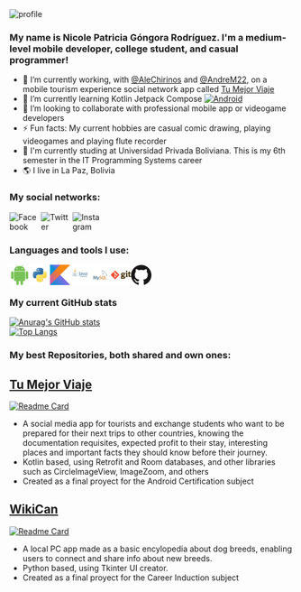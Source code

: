 
<img src="https://avatars.githubusercontent.com/u/60781642?v=4" width="200" alt="profile">



### My name is Nicole Patricia Góngora Rodríguez. I'm a medium-level mobile developer, college student, and casual programmer!

- 🔭 I’m currently working, with [@AleChirinos](https://github.com/AndreM22) and [@AndreM22](https://github.com/AndreM22), on a mobile tourism experience social network app called [Tu Mejor Viaje][githubRepoSafari]
- 🌱 I’m currently learning Kotlin Jetpack Compose [<img src="https://tabris.com/wp-content/uploads/2021/06/jetpack-compose-icon_RGB.png" width="26px" alt="Android"/>][jetpackSite]
- 👯 I’m looking to collaborate with professional mobile app or videogame developers
- ⚡ Fun facts: My current hobbies are casual comic drawing, playing videogames and playing flute recorder
- :school: I'm currently studing at Universidad Privada Boliviana. This is my 6th semester in the IT Programming Systems career
- :earth_americas: I live in La Paz, Bolivia

### My social networks:
[<img align="left" src="https://cdn.jsdelivr.net/npm/simple-icons@v5/icons/facebook.svg" width="56px" alt="Facebook"/>][facebookSite]
[<img align="left" src="https://cdn.jsdelivr.net/npm/simple-icons@v5/icons/twitter.svg" width="56px" alt="Twitter"/>][twitterSite] 
[<img align="left" src="https://cdn.jsdelivr.net/npm/simple-icons@v5/icons/instagram.svg" width="56px" alt="Instagram"/>][instagramSite] 

<br/>
<br/>

### Languages and tools I use:
[<img align="left" src="https://raw.githubusercontent.com/github/explore/80688e429a7d4ef2fca1e82350fe8e3517d3494d/topics/android/android.png" width="36px" alt="Android"/>][androidSite]
[<img align="left" src="https://raw.githubusercontent.com/github/explore/80688e429a7d4ef2fca1e82350fe8e3517d3494d/topics/python/python.png" width="36px" alt="Python"/>][pythonSite] 
[<img align="left" src="https://raw.githubusercontent.com/github/explore/80688e429a7d4ef2fca1e82350fe8e3517d3494d/topics/kotlin/kotlin.png" width="36px" alt="Kotlin"/>][kotlinSite]
[<img align="left" src="https://raw.githubusercontent.com/github/explore/78df643247d429f6cc873026c0622819ad797942/topics/java/java.png" width="36px" alt="Java"/>][javaSite]
[<img align="left" src="https://raw.githubusercontent.com/github/explore/80688e429a7d4ef2fca1e82350fe8e3517d3494d/topics/mysql/mysql.png" width="36px" alt="mySQL"/>][mySQLSite]
[<img align="left" src="https://raw.githubusercontent.com/github/explore/78df643247d429f6cc873026c0622819ad797942/topics/git/git.png" width="36px" alt="Git"/>][gitSite]
[<img align="left" src="https://raw.githubusercontent.com/github/explore/78df643247d429f6cc873026c0622819ad797942/topics/github/github.png" width="36px" alt="Github"/>][githubSite]

<br/>
<br/>

### My current GitHub stats
[![Anurag's GitHub stats](https://github-readme-stats.vercel.app/api?username=NickyGon&show_icons=true&theme=tokyonight)](https://github.com/anuraghazra/github-readme-stats)
<br/>
[![Top Langs](https://github-readme-stats.vercel.app/api/top-langs/?username=NickyGon&show_icons=true&theme=tokyonight&layout=compact)](https://github.com/anuraghazra/github-readme-stats)


### My best Repositories, both shared and own ones:
## [Tu Mejor Viaje][githubRepoSafari]
[![Readme Card](https://github-readme-stats.vercel.app/api/pin/?username=AleChirinos&repo=Proyecto-Certificacion-Android-Safari&theme=tokyonight&show_owner=true)](https://github.com/anuraghazra/github-readme-stats)
- A social media app for tourists and exchange students who want to be prepared for their next trips to other countries, knowing the documentation requisites, expected profit to their stay, interesting places and important facts they should know before their journey. </br>
- Kotlin based, using Retrofit and Room databases, and other libraries such as CircleImageView, ImageZoom, and others
- Created as a final proyect for the Android Certification subject
## [WikiCan][gitHubRepoInduccion]

[![Readme Card](https://github-readme-stats.vercel.app/api/pin/?username=NickyGon&repo=trabajoDeInduccion&theme=tokyonight&show_owner=true)](https://github.com/anuraghazra/github-readme-stats)
- A local PC app made as a basic encylopedia about dog breeds, enabling users to connect and share info about new breeds.</br>
- Python based, using Tkinter UI creator.</br>
- Created as a final proyect for the Career Induction subject

[androidSite]:https://developer.android.com/
[pythonSite]:https://www.python.org/
[kotlinSite]:https://developer.android.com/kotlin?hl=es-419&gclid=Cj0KCQjwrJOMBhCZARIsAGEd4VHHNR8QG4LAYz5aiLqqyAEJMDOfe-rZ1FrShEo0p51e0WUOhrlk3uIaAqn1EALw_wcB&gclsrc=aw.ds
[githubSite]:https://github.com/
[gitSite]:https://git-scm.com/
[mySQLSite]:https://www.mysql.com/
[javaSite]:https://www.java.com/es/
[facebookSite]:https://www.facebook.com/nicolepatricia.gongorarodriguez
[twitterSite]:https://twitter.com/NicoleGongora8
[instagramSite]:https://www.instagram.com/quoland/
[githubRepoSafari]:https://github.com/AleChirinos/Proyecto-Certificacion-Android-Safari
[githubRepoInduccion]:https://github.com/NickyGon/trabajoDeInduccion
[jetpackSite]:https://developer.android.com/jetpack/compose?gclid=Cj0KCQjwrJOMBhCZARIsAGEd4VGH7Dt2qofwFpDHSs7pmPiiGka1hC60w2FrFOPopfmklqUhONbXrisaAs07EALw_wcB&gclsrc=aw.ds
